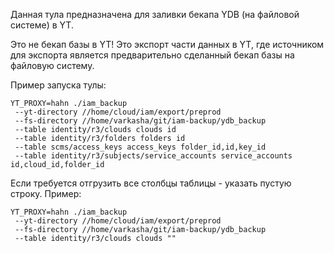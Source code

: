 Данная тула предназначена для заливки бекапа YDB (на файловой системе) в YT.

Это не бекап базы в YT! Это экспорт части данных в YT, где источником для экспорта
является предварительно сделанный бекап базы на файловую систему.


Пример запуска тулы:

```
YT_PROXY=hahn ./iam_backup
 --yt-directory //home/cloud/iam/export/preprod
 --fs-directory //home/varkasha/git/iam-backup/ydb_backup
 --table identity/r3/clouds clouds id
 --table identity/r3/folders folders id
 --table scms/access_keys access_keys folder_id,id,key_id
 --table identity/r3/subjects/service_accounts service_accounts id,cloud_id,folder_id
```

Если требуется отгрузить все столбцы таблицы - указать пустую строку. Пример:
```
YT_PROXY=hahn ./iam_backup
 --yt-directory //home/cloud/iam/export/preprod
 --fs-directory //home/varkasha/git/iam-backup/ydb_backup
 --table identity/r3/clouds clouds ""
```
